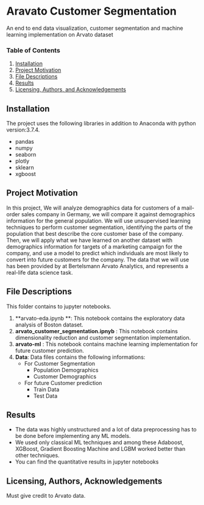 # Aravato Customer Segmentation
An end to end data visualization, customer segmentation and machine learning implementation on Arvato dataset

### Table of Contents

1. [Installation](#installation)
2. [Project Motivation](#motivation)
3. [File Descriptions](#files)
4. [Results](#results)
5. [Licensing, Authors, and Acknowledgements](#licensing)

## Installation <a name="installation"></a>
The project uses the following libraries in addition to Anaconda with python version:3.7.4.
- pandas
- numpy
- seaborn
- plotly
- sklearn
- xgboost

## Project Motivation <a name="motivation"></a>
In this project, We will analyze demographics data for customers of a mail-order sales company in Germany, we will compare it against demographics information for the general population. We will use unsupervised learning techniques to perform customer segmentation, identifying the parts of the population that best describe the core customer base of the company. Then, we will apply what we have learned on another dataset with demographics information for targets of a marketing campaign for the company, and use a model to predict which individuals are most likely to convert into future customers for the company. The data that we will use has been provided by at Bertelsmann Arvato Analytics, and represents a real-life data science task.

## File Descriptions <a name="files"></a>
This folder contains to jupyter notebooks.
1. **arvato-eda.ipynb **: This notebook contains the exploratory data analysis of Boston dataset.
2. **arvato_customer_segmentation.ipnyb** : This notebook contains dimensionality reduction and customer segmentation implementation.
3. **arvato-ml** : This notebook contains machine learning implementation for future customer prediction.
4. **Data**: Data files contains the following informations:
     - For Customer Segmentation
        -  Population Demographics
        -  Customer Demographics
     - For future Customer prediction
        - Train Data
        - Test Data

## Results <a name="results"></a>
- The data was highly unstructured and a lot of data preprocessing has to be done before implementing any ML models.
- We used only classical ML techniques and among these Adaboost, XGBoost, Gradient Boosting Machine and LGBM worked better than other techniques.
- You can find the quantitative results in jupyter notebooks 
## Licensing, Authors, Acknowledgements <a name="licensing"></a>
Must give credit to Arvato data.
